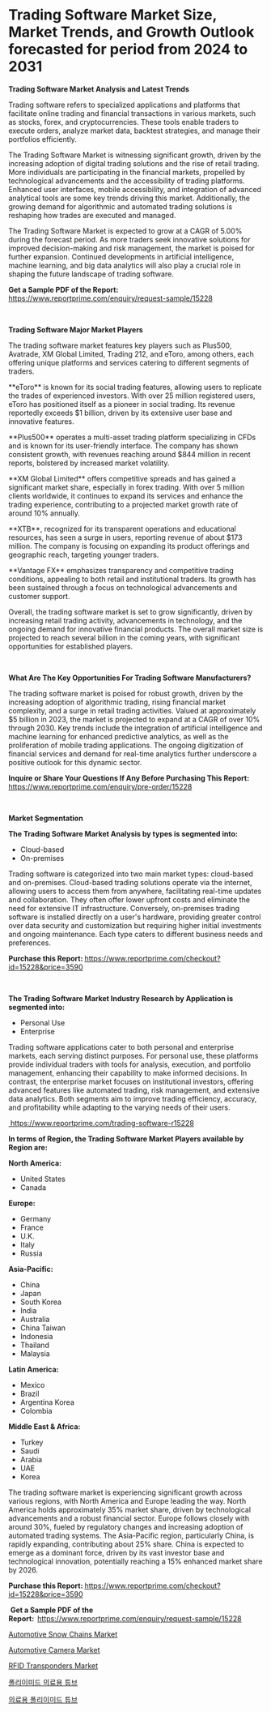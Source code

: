<p><h1>Trading Software Market Size, Market Trends, and Growth Outlook forecasted for period from 2024 to 2031</h1></p><p><strong>Trading Software Market Analysis and Latest Trends</strong></p>
<p><p>Trading software refers to specialized applications and platforms that facilitate online trading and financial transactions in various markets, such as stocks, forex, and cryptocurrencies. These tools enable traders to execute orders, analyze market data, backtest strategies, and manage their portfolios efficiently. </p><p>The Trading Software Market is witnessing significant growth, driven by the increasing adoption of digital trading solutions and the rise of retail trading. More individuals are participating in the financial markets, propelled by technological advancements and the accessibility of trading platforms. Enhanced user interfaces, mobile accessibility, and integration of advanced analytical tools are some key trends driving this market. Additionally, the growing demand for algorithmic and automated trading solutions is reshaping how trades are executed and managed.</p><p>The Trading Software Market is expected to grow at a CAGR of 5.00% during the forecast period. As more traders seek innovative solutions for improved decision-making and risk management, the market is poised for further expansion. Continued developments in artificial intelligence, machine learning, and big data analytics will also play a crucial role in shaping the future landscape of trading software.</p></p>
<p><strong>Get a Sample PDF of the Report:&nbsp;</strong> <a href="https://www.reportprime.com/enquiry/request-sample/15228">https://www.reportprime.com/enquiry/request-sample/15228</a></p>
<p>&nbsp;</p>
<p><strong>Trading Software Major Market Players</strong></p>
<p><p>The trading software market features key players such as Plus500, Avatrade, XM Global Limited, Trading 212, and eToro, among others, each offering unique platforms and services catering to different segments of traders. </p><p>**eToro** is known for its social trading features, allowing users to replicate the trades of experienced investors. With over 25 million registered users, eToro has positioned itself as a pioneer in social trading. Its revenue reportedly exceeds $1 billion, driven by its extensive user base and innovative features.</p><p>**Plus500** operates a multi-asset trading platform specializing in CFDs and is known for its user-friendly interface. The company has shown consistent growth, with revenues reaching around $844 million in recent reports, bolstered by increased market volatility. </p><p>**XM Global Limited** offers competitive spreads and has gained a significant market share, especially in forex trading. With over 5 million clients worldwide, it continues to expand its services and enhance the trading experience, contributing to a projected market growth rate of around 10% annually.</p><p>**XTB**, recognized for its transparent operations and educational resources, has seen a surge in users, reporting revenue of about $173 million. The company is focusing on expanding its product offerings and geographic reach, targeting younger traders.</p><p>**Vantage FX** emphasizes transparency and competitive trading conditions, appealing to both retail and institutional traders. Its growth has been sustained through a focus on technological advancements and customer support.</p><p>Overall, the trading software market is set to grow significantly, driven by increasing retail trading activity, advancements in technology, and the ongoing demand for innovative financial products. The overall market size is projected to reach several billion in the coming years, with significant opportunities for established players.</p></p>
<p>&nbsp;</p>
<p><strong>What Are The Key Opportunities For Trading Software Manufacturers?</strong></p>
<p><p>The trading software market is poised for robust growth, driven by the increasing adoption of algorithmic trading, rising financial market complexity, and a surge in retail trading activities. Valued at approximately $5 billion in 2023, the market is projected to expand at a CAGR of over 10% through 2030. Key trends include the integration of artificial intelligence and machine learning for enhanced predictive analytics, as well as the proliferation of mobile trading applications. The ongoing digitization of financial services and demand for real-time analytics further underscore a positive outlook for this dynamic sector.</p></p>
<p><strong>Inquire or Share Your Questions If Any Before Purchasing This Report:</strong> <a href="https://www.reportprime.com/enquiry/pre-order/15228">https://www.reportprime.com/enquiry/pre-order/15228</a></p>
<p>&nbsp;</p>
<p><strong>Market Segmentation</strong></p>
<p><strong>The Trading Software Market Analysis by types is segmented into:</strong></p>
<p><ul><li>Cloud-based</li><li>On-premises</li></ul></p>
<p><p>Trading software is categorized into two main market types: cloud-based and on-premises. Cloud-based trading solutions operate via the internet, allowing users to access them from anywhere, facilitating real-time updates and collaboration. They often offer lower upfront costs and eliminate the need for extensive IT infrastructure. Conversely, on-premises trading software is installed directly on a user's hardware, providing greater control over data security and customization but requiring higher initial investments and ongoing maintenance. Each type caters to different business needs and preferences.</p></p>
<p><strong>Purchase this Report:&nbsp;</strong><a href="https://www.reportprime.com/checkout?id=15228&price=3590">https://www.reportprime.com/checkout?id=15228&price=3590</a></p>
<p>&nbsp;</p>
<p><strong>The Trading Software Market Industry Research by Application is segmented into:</strong></p>
<p><ul><li>Personal Use</li><li>Enterprise</li></ul></p>
<p><p>Trading software applications cater to both personal and enterprise markets, each serving distinct purposes. For personal use, these platforms provide individual traders with tools for analysis, execution, and portfolio management, enhancing their capability to make informed decisions. In contrast, the enterprise market focuses on institutional investors, offering advanced features like automated trading, risk management, and extensive data analytics. Both segments aim to improve trading efficiency, accuracy, and profitability while adapting to the varying needs of their users.</p></p>
<p><a href="https://www.reportprime.com/trading-software-r15228">&nbsp;https://www.reportprime.com/trading-software-r15228</a></p>
<p><strong>In terms of Region, the Trading Software Market Players available by Region are:</strong></p>
<p>
    <p> <strong> North America: </strong>
        <ul>
            <li>United States</li>
            <li>Canada</li>
        </ul>
        </p> 
    <p> <strong> Europe: </strong>
        <ul>
            <li>Germany</li>
            <li>France</li>
            <li>U.K.</li>
            <li>Italy</li>
            <li>Russia</li>
        </ul>
        </p> 
    <p> <strong> Asia-Pacific: </strong>
        <ul>
            <li>China</li>
            <li>Japan</li>
            <li>South Korea</li>
            <li>India</li>
            <li>Australia</li>
            <li>China Taiwan</li>
            <li>Indonesia</li>
            <li>Thailand</li>
            <li>Malaysia</li>
        </ul>
        </p> 
    <p> <strong> Latin America: </strong>
        <ul>
            <li>Mexico</li>
            <li>Brazil</li>
            <li>Argentina Korea</li>
            <li>Colombia</li>
        </ul>
        </p> 
    <p> <strong> Middle East & Africa: </strong>
        <ul>
            <li>Turkey</li>
            <li>Saudi</li>
            <li>Arabia</li>
            <li>UAE</li>
            <li>Korea</li>
        </ul>
    </p>
    </p>
<p><p>The trading software market is experiencing significant growth across various regions, with North America and Europe leading the way. North America holds approximately 35% market share, driven by technological advancements and a robust financial sector. Europe follows closely with around 30%, fueled by regulatory changes and increasing adoption of automated trading systems. The Asia-Pacific region, particularly China, is rapidly expanding, contributing about 25% share. China is expected to emerge as a dominant force, driven by its vast investor base and technological innovation, potentially reaching a 15% enhanced market share by 2026.</p></p>
<p><strong>Purchase this Report: </strong><a href="https://www.reportprime.com/checkout?id=15228&price=3590">https://www.reportprime.com/checkout?id=15228&price=3590</a></p>
<p>&nbsp;<strong>Get a Sample PDF of the Report:&nbsp;&nbsp;</strong><a href="https://www.reportprime.com/enquiry/request-sample/15228">https://www.reportprime.com/enquiry/request-sample/15228</a></p>
<p><strong></strong></p>
<p><p><a href="https://www.linkedin.com/pulse/global-automotive-snow-chains-market-size-expected-experience-ozoyf?trackingId=YIKmzdgTSQGbuhw%2FhYWdHA%3D%3D">Automotive Snow Chains Market</a></p><p><a href="https://issuu.com/reportprime-2/docs/automotive-camera-market-size-2030._a5e9d4b17c158e">Automotive Camera Market</a></p><p><a href="https://medium.com/@djjdj3773/the-rfid-transponders-market-prioritizes-cost-control-and-efficiency-enhancement-6b6005ba5be2">RFID Transponders Market</a></p><p><a href="https://medium.com/@waynewood21/%ED%8F%B4%EB%A6%AC%EC%9D%B4%EB%AF%B8%EB%93%9C-%EC%9D%98%EB%A3%8C-%ED%8A%9C%EB%B9%99-%EC%8B%9C%EC%9E%A5-%EC%A1%B0%EC%82%AC-%EB%B0%8F-%EC%82%B0%EC%97%85-%EB%B0%9C%EC%A0%84%EA%B3%BC-2031%EB%85%84%EA%B9%8C%EC%A7%80%EC%9D%98-%EC%98%88%EC%B8%A1-642357ddc49f">폴리이미드 의료용 튜브</a></p><p><a href="https://medium.com/@waynewood21/medical-polyimide-tubing-market-%EC%9D%98-%EA%B8%80%EB%A1%9C%EB%B2%8C-%EC%8B%9C%EC%9E%A5-%EA%B0%9C%EC%9A%94%EB%8A%94-%EC%A0%84-%EC%84%B8%EA%B3%84-%EB%B0%8F-%EC%A3%BC%EC%9A%94-%EC%8B%9C%EC%9E%A5%EC%9D%98-%EC%82%B0%EC%97%85%EC%97%90-%EC%98%81%ED%96%A5%EC%9D%84-%EB%AF%B8%EC%B9%98%EB%8A%94-%EC%A3%BC%EC%9A%94-%ED%8A%B8%EB%A0%8C%EB%93%9C%EC%97%90-%EB%8C%80%ED%95%9C-%EB%8F%85%ED%8A%B9%ED%95%9C-%EA%B4%80%EC%A0%90%EC%9D%84-%EC%A0%9C%EA%B3%B5%ED%95%A9%EB%8B%88%EB%8B%A4-f736b63eea30">의료용 폴리이미드 튜브</a></p></p>